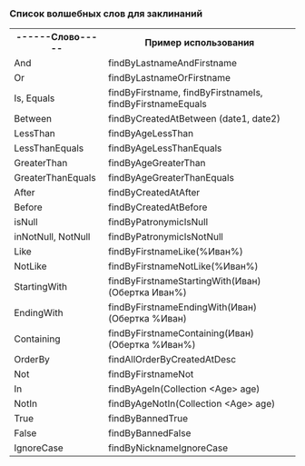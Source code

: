 
### Список волшебных слов для заклинаний



<table>
    <tr>
        <th>------Слово-----</th>
        <th>Пример использования</th>
    </tr>
    <tr>
        <td>And</td>
        <td>findByLastnameAndFirstname</td>
    </tr>
    <tr>
        <td>Or</td>
        <td>findByLastnameOrFirstname</td>
    </tr>
    <tr>
        <td>Is, Equals</td>
        <td>findByFirstname, findByFirstnameIs, findByFirstnameEquals</td>
    </tr>
    <tr>
        <td>Between</td>
        <td>findByCreatedAtBetween (date1, date2)</td>
    </tr>
    <tr>
        <td>LessThan</td>
        <td>findByAgeLessThan</td>
    </tr>
    <tr>
        <td>LessThanEquals</td>
        <td>findByAgeLessThanEquals</td>
    </tr>
    <tr>
        <td>GreaterThan</td>
        <td>findByAgeGreaterThan</td>
    </tr>
    <tr>
        <td>GreaterThanEquals</td>
        <td>findByAgeGreaterThanEquals</td>
    </tr>
    <tr>
        <td>After</td>
        <td>findByCreatedAtAfter</td>
    </tr>
    <tr>
        <td>Before</td>
        <td>findByCreatedAtBefore</td>
    </tr>
    <tr>
        <td>isNull</td>
        <td>findByPatronymicIsNull</td>
    </tr>
    <tr>
        <td>inNotNull, NotNull</td>
        <td>findByPatronymicIsNotNull</td>
    </tr>
    <tr>
        <td>Like</td>
        <td>findByFirstnameLike(%Иван%)</td>
    </tr>
    <tr>
        <td>NotLike</td>
        <td>findByFirstnameNotLike(%Иван%)</td>
    </tr>
    <tr>
        <td>StartingWith</td>
        <td>findByFirstnameStartingWith(Иван)
        (Обертка Иван%)</td>
    </tr>    
    <tr>
        <td>EndingWith</td>
        <td>findByFirstnameEndingWith(Иван)
        (Обертка %Иван)</td>
    </tr> 
    <tr>
        <td>Containing</td>
        <td>findByFirstnameContaining(Иван)
         (Обертка %Иван%)</td>
    </tr>
    <tr>
        <td>OrderBy</td>
        <td>findAllOrderByCreatedAtDesc</td>
    </tr>
    <tr>
        <td>Not</td>
        <td>findByFirstnameNot</td>
    </tr>
    <tr>
        <td>In</td>
        <td>findByAgeIn(Collection &#60;Age&#62; age)</td>
    </tr>
    <tr>
        <td>NotIn</td>
        <td>findByAgeNotIn(Collection &#60;Age&#62; age)</td>
    </tr>
    <tr>
        <td>True</td>
        <td>findByBannedTrue</td>
    </tr>
    <tr>
        <td>False</td>
        <td>findByBannedFalse</td>
    </tr>
    <tr>
        <td>IgnoreCase</td>
        <td>findByNicknameIgnoreCase</td>
    </tr>
</table>
